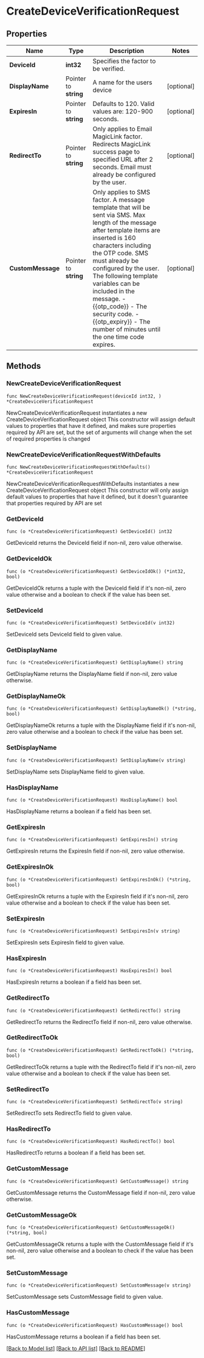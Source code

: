 # CreateDeviceVerificationRequest

## Properties

Name | Type | Description | Notes
------------ | ------------- | ------------- | -------------
**DeviceId** | **int32** | Specifies the factor to be verified. | 
**DisplayName** | Pointer to **string** | A name for the users device | [optional] 
**ExpiresIn** | Pointer to **string** | Defaults to 120. Valid values are: 120-900 seconds. | [optional] 
**RedirectTo** | Pointer to **string** | Only applies to Email MagicLink factor. Redirects MagicLink success page to specified URL after 2 seconds. Email must already be configured by the user. | [optional] 
**CustomMessage** | Pointer to **string** | Only applies to SMS factor. A message template that will be sent via SMS. Max length of the message after template items are inserted is 160 characters including the OTP code. SMS must already be configured by the user. The following template variables can be included in the message. - {{otp_code}} - The security code. - {{otp_expiry}} - The number of minutes until the one time code expires. | [optional] 

## Methods

### NewCreateDeviceVerificationRequest

`func NewCreateDeviceVerificationRequest(deviceId int32, ) *CreateDeviceVerificationRequest`

NewCreateDeviceVerificationRequest instantiates a new CreateDeviceVerificationRequest object
This constructor will assign default values to properties that have it defined,
and makes sure properties required by API are set, but the set of arguments
will change when the set of required properties is changed

### NewCreateDeviceVerificationRequestWithDefaults

`func NewCreateDeviceVerificationRequestWithDefaults() *CreateDeviceVerificationRequest`

NewCreateDeviceVerificationRequestWithDefaults instantiates a new CreateDeviceVerificationRequest object
This constructor will only assign default values to properties that have it defined,
but it doesn't guarantee that properties required by API are set

### GetDeviceId

`func (o *CreateDeviceVerificationRequest) GetDeviceId() int32`

GetDeviceId returns the DeviceId field if non-nil, zero value otherwise.

### GetDeviceIdOk

`func (o *CreateDeviceVerificationRequest) GetDeviceIdOk() (*int32, bool)`

GetDeviceIdOk returns a tuple with the DeviceId field if it's non-nil, zero value otherwise
and a boolean to check if the value has been set.

### SetDeviceId

`func (o *CreateDeviceVerificationRequest) SetDeviceId(v int32)`

SetDeviceId sets DeviceId field to given value.


### GetDisplayName

`func (o *CreateDeviceVerificationRequest) GetDisplayName() string`

GetDisplayName returns the DisplayName field if non-nil, zero value otherwise.

### GetDisplayNameOk

`func (o *CreateDeviceVerificationRequest) GetDisplayNameOk() (*string, bool)`

GetDisplayNameOk returns a tuple with the DisplayName field if it's non-nil, zero value otherwise
and a boolean to check if the value has been set.

### SetDisplayName

`func (o *CreateDeviceVerificationRequest) SetDisplayName(v string)`

SetDisplayName sets DisplayName field to given value.

### HasDisplayName

`func (o *CreateDeviceVerificationRequest) HasDisplayName() bool`

HasDisplayName returns a boolean if a field has been set.

### GetExpiresIn

`func (o *CreateDeviceVerificationRequest) GetExpiresIn() string`

GetExpiresIn returns the ExpiresIn field if non-nil, zero value otherwise.

### GetExpiresInOk

`func (o *CreateDeviceVerificationRequest) GetExpiresInOk() (*string, bool)`

GetExpiresInOk returns a tuple with the ExpiresIn field if it's non-nil, zero value otherwise
and a boolean to check if the value has been set.

### SetExpiresIn

`func (o *CreateDeviceVerificationRequest) SetExpiresIn(v string)`

SetExpiresIn sets ExpiresIn field to given value.

### HasExpiresIn

`func (o *CreateDeviceVerificationRequest) HasExpiresIn() bool`

HasExpiresIn returns a boolean if a field has been set.

### GetRedirectTo

`func (o *CreateDeviceVerificationRequest) GetRedirectTo() string`

GetRedirectTo returns the RedirectTo field if non-nil, zero value otherwise.

### GetRedirectToOk

`func (o *CreateDeviceVerificationRequest) GetRedirectToOk() (*string, bool)`

GetRedirectToOk returns a tuple with the RedirectTo field if it's non-nil, zero value otherwise
and a boolean to check if the value has been set.

### SetRedirectTo

`func (o *CreateDeviceVerificationRequest) SetRedirectTo(v string)`

SetRedirectTo sets RedirectTo field to given value.

### HasRedirectTo

`func (o *CreateDeviceVerificationRequest) HasRedirectTo() bool`

HasRedirectTo returns a boolean if a field has been set.

### GetCustomMessage

`func (o *CreateDeviceVerificationRequest) GetCustomMessage() string`

GetCustomMessage returns the CustomMessage field if non-nil, zero value otherwise.

### GetCustomMessageOk

`func (o *CreateDeviceVerificationRequest) GetCustomMessageOk() (*string, bool)`

GetCustomMessageOk returns a tuple with the CustomMessage field if it's non-nil, zero value otherwise
and a boolean to check if the value has been set.

### SetCustomMessage

`func (o *CreateDeviceVerificationRequest) SetCustomMessage(v string)`

SetCustomMessage sets CustomMessage field to given value.

### HasCustomMessage

`func (o *CreateDeviceVerificationRequest) HasCustomMessage() bool`

HasCustomMessage returns a boolean if a field has been set.


[[Back to Model list]](../README.md#documentation-for-models) [[Back to API list]](../README.md#documentation-for-api-endpoints) [[Back to README]](../README.md)


